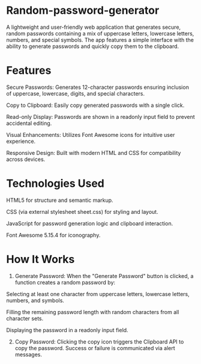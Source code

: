 # Random-password-generator
A lightweight and user-friendly web application that generates secure, random passwords containing a mix of uppercase letters, lowercase letters, numbers, and special symbols. The app features a simple interface with the ability to generate passwords and quickly copy them to the clipboard.

# Features
Secure Passwords: Generates 12-character passwords ensuring inclusion of uppercase, lowercase, digits, and special characters.

Copy to Clipboard: Easily copy generated passwords with a single click.

Read-only Display: Passwords are shown in a readonly input field to prevent accidental editing.

Visual Enhancements: Utilizes Font Awesome icons for intuitive user experience.

Responsive Design: Built with modern HTML and CSS for compatibility across devices.

# Technologies Used
HTML5 for structure and semantic markup.

CSS (via external stylesheet sheet.css) for styling and layout.

JavaScript for password generation logic and clipboard interaction.

Font Awesome 5.15.4 for iconography.

# How It Works
1. Generate Password:
When the "Generate Password" button is clicked, a function creates a random password by:

Selecting at least one character from uppercase letters, lowercase letters, numbers, and symbols.

Filling the remaining password length with random characters from all character sets.

Displaying the password in a readonly input field.

2. Copy Password:
Clicking the copy icon triggers the Clipboard API to copy the password. Success or failure is communicated via alert messages.
